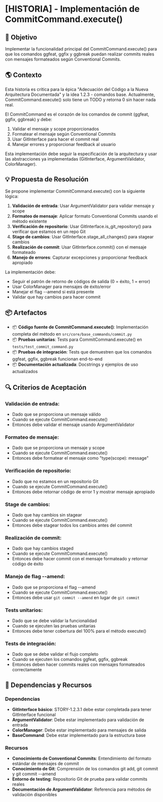 # [HISTORIA] - Implementación de CommitCommand.execute()

## 🎯 Objetivo

Implementar la funcionalidad principal del CommitCommand.execute() para que los comandos ggfeat, ggfix y ggbreak puedan realizar commits reales con mensajes formateados según Conventional Commits.

## 🌎 Contexto

Esta historia es crítica para la épica "Adecuación del Código a la Nueva Arquitectura Documentada" y la idea 1.2.3 - comandos base. Actualmente, CommitCommand.execute() solo tiene un TODO y retorna 0 sin hacer nada real.

El CommitCommand es el corazón de los comandos de commit (ggfeat, ggfix, ggbreak) y debe:
1. Validar el mensaje y scope proporcionados
2. Formatear el mensaje según Conventional Commits
3. Usar GitInterface para hacer el commit real
4. Manejar errores y proporcionar feedback al usuario

Esta implementación debe seguir la especificación de la arquitectura y usar las abstracciones ya implementadas (GitInterface, ArgumentValidator, ColorManager).

## 💡 Propuesta de Resolución

Se propone implementar CommitCommand.execute() con la siguiente lógica:

1. **Validación de entrada**: Usar ArgumentValidator para validar mensaje y scope
2. **Formateo de mensaje**: Aplicar formato Conventional Commits usando el método existente
3. **Verificación de repositorio**: Usar GitInterface.is_git_repository() para verificar que estamos en un repo Git
4. **Stage de cambios**: Usar GitInterface.stage_all_changes() para stagear cambios
5. **Realización de commit**: Usar GitInterface.commit() con el mensaje formateado
6. **Manejo de errores**: Capturar excepciones y proporcionar feedback apropiado

La implementación debe:
- Seguir el patrón de retorno de códigos de salida (0 = éxito, 1 = error)
- Usar ColorManager para mensajes de éxito/error
- Manejar el flag --amend si está presente
- Validar que hay cambios para hacer commit

## 📦 Artefactos

- 📦 **Código fuente de CommitCommand.execute()**: Implementación completa del método en `src/core/base_commands/commit.py`
- 📦 **Pruebas unitarias**: Tests para CommitCommand.execute() en `tests/test_commit_command.py`
- 📦 **Pruebas de integración**: Tests que demuestren que los comandos ggfeat, ggfix, ggbreak funcionan end-to-end
- 📦 **Documentación actualizada**: Docstrings y ejemplos de uso actualizados

## 🔍 Criterios de Aceptación

### Validación de entrada:
- Dado que se proporciona un mensaje válido
- Cuando se ejecute CommitCommand.execute()
- Entonces debe validar el mensaje usando ArgumentValidator

### Formateo de mensaje:
- Dado que se proporciona un mensaje y scope
- Cuando se ejecute CommitCommand.execute()
- Entonces debe formatear el mensaje como "type(scope): message"

### Verificación de repositorio:
- Dado que no estamos en un repositorio Git
- Cuando se ejecute CommitCommand.execute()
- Entonces debe retornar código de error 1 y mostrar mensaje apropiado

### Stage de cambios:
- Dado que hay cambios sin stagear
- Cuando se ejecute CommitCommand.execute()
- Entonces debe stagear todos los cambios antes del commit

### Realización de commit:
- Dado que hay cambios staged
- Cuando se ejecute CommitCommand.execute()
- Entonces debe hacer commit con el mensaje formateado y retornar código de éxito

### Manejo de flag --amend:
- Dado que se proporciona el flag --amend
- Cuando se ejecute CommitCommand.execute()
- Entonces debe usar `git commit --amend` en lugar de `git commit`

### Tests unitarios:
- Dado que se debe validar la funcionalidad
- Cuando se ejecuten las pruebas unitarias
- Entonces debe tener cobertura del 100% para el método execute()

### Tests de integración:
- Dado que se debe validar el flujo completo
- Cuando se ejecuten los comandos ggfeat, ggfix, ggbreak
- Entonces deben hacer commits reales con mensajes formateados correctamente

## 🔗 Dependencias y Recursos

### Dependencias

- **GitInterface básico**: STORY-1.2.3.1 debe estar completada para tener GitInterface funcional
- **ArgumentValidator**: Debe estar implementado para validación de entrada
- **ColorManager**: Debe estar implementado para mensajes de salida
- **BaseCommand**: Debe estar implementado para la estructura base

### Recursos

- **Conocimiento de Conventional Commits**: Entendimiento del formato estándar de mensajes de commit
- **Conocimiento de Git**: Comprensión de los comandos git add, git commit y git commit --amend
- **Entorno de testing**: Repositorio Git de prueba para validar commits reales
- **Documentación de ArgumentValidator**: Referencia para métodos de validación disponibles
